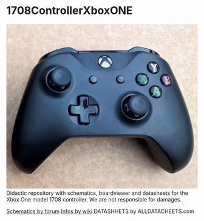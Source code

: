 # 1708ControllerXboxONE
![1708](https://raw.githubusercontent.com/davipucodigo/1708ControllerXboxONE/refs/heads/main/Xbox_One_controller_model_1708.jpg)
Didactic repository with schematics, boardviewer and datasheets for the Xbox One model 1708 controller. We are not responsible for damages.

[Schematics by forum](https://acidmods.com/forum/index.php?topic=43981.0)
[Infos by wiki](https://pt.wikipedia.org/wiki/Xbox_Wireless_Controller)
DATASHHETS by ALLDATACHEETS.com
